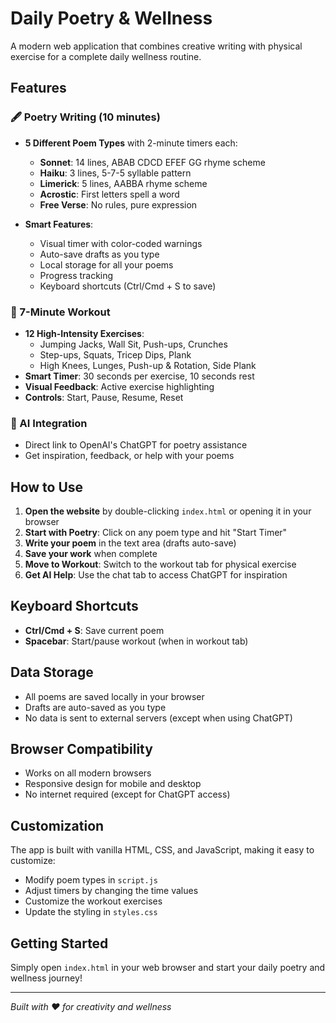 # Daily Poetry & Wellness

A modern web application that combines creative writing with physical exercise for a complete daily wellness routine.

## Features

### 🖋️ Poetry Writing (10 minutes)
- **5 Different Poem Types** with 2-minute timers each:
  - **Sonnet**: 14 lines, ABAB CDCD EFEF GG rhyme scheme
  - **Haiku**: 3 lines, 5-7-5 syllable pattern
  - **Limerick**: 5 lines, AABBA rhyme scheme
  - **Acrostic**: First letters spell a word
  - **Free Verse**: No rules, pure expression

- **Smart Features**:
  - Visual timer with color-coded warnings
  - Auto-save drafts as you type
  - Local storage for all your poems
  - Progress tracking
  - Keyboard shortcuts (Ctrl/Cmd + S to save)

### 💪 7-Minute Workout
- **12 High-Intensity Exercises**:
  - Jumping Jacks, Wall Sit, Push-ups, Crunches
  - Step-ups, Squats, Tricep Dips, Plank
  - High Knees, Lunges, Push-up & Rotation, Side Plank
- **Smart Timer**: 30 seconds per exercise, 10 seconds rest
- **Visual Feedback**: Active exercise highlighting
- **Controls**: Start, Pause, Resume, Reset

### 🤖 AI Integration
- Direct link to OpenAI's ChatGPT for poetry assistance
- Get inspiration, feedback, or help with your poems

## How to Use

1. **Open the website** by double-clicking `index.html` or opening it in your browser
2. **Start with Poetry**: Click on any poem type and hit "Start Timer"
3. **Write your poem** in the text area (drafts auto-save)
4. **Save your work** when complete
5. **Move to Workout**: Switch to the workout tab for physical exercise
6. **Get AI Help**: Use the chat tab to access ChatGPT for inspiration

## Keyboard Shortcuts

- **Ctrl/Cmd + S**: Save current poem
- **Spacebar**: Start/pause workout (when in workout tab)

## Data Storage

- All poems are saved locally in your browser
- Drafts are auto-saved as you type
- No data is sent to external servers (except when using ChatGPT)

## Browser Compatibility

- Works on all modern browsers
- Responsive design for mobile and desktop
- No internet required (except for ChatGPT access)

## Customization

The app is built with vanilla HTML, CSS, and JavaScript, making it easy to customize:
- Modify poem types in `script.js`
- Adjust timers by changing the time values
- Customize the workout exercises
- Update the styling in `styles.css`

## Getting Started

Simply open `index.html` in your web browser and start your daily poetry and wellness journey!

---

*Built with ❤️ for creativity and wellness*
